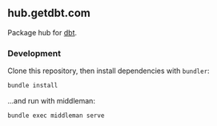 ## hub.getdbt.com

Package hub for [dbt](https://www.getdbt.com).

### Development

Clone this repository, then install dependencies with `bundler`:

```bash
bundle install
```

...and run with middleman:

```bash
bundle exec middleman serve
```
